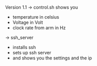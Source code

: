 Version 1.1
-> control.sh shows you
- temperature in celsius
- Voltage in Volt 
- clock rate from arm in Hz

-> ssh_server 
- installs ssh
- sets up ssh server
- and shows you the settings and the ip

